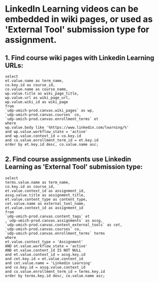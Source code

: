# LinkedIn Learning videos can be embedded in wiki pages, or used as 'External Tool' submission type for assignment.

## 1. Find course wiki pages with Linkedin Learning URLs:

```
select 
et.value.name as term_name,
co.key.id as course_id,
co.value.name as course_name,
wp.value.title as wiki_page_title,
wp.value.url as wiki_page_url,
wp.value.wiki_id as wiki_page
from 
`udp-umich-prod.canvas.wiki_pages` as wp,
`udp-umich-prod.canvas.courses` co,
`udp-umich-prod.canvas.enrollment_terms` et
where 
wp.value.body like '%https://www.linkedin.com/learning/%'
and wp.value.workflow_state = 'active'
and wp.value.context_id = co.key.id
and co.value.enrollment_term_id = et.key.id
order by et.key.id desc, co.value.name asc;
```

## 2. Find course assignments use Linkedin Learning as 'External Tool' submission type:
```
select 
terms.value.name as term_name,
co.key.id as course_id,
et.value.context_id as assignment_id,
assg.value.title as assignment_title,
et.value.content_type as content_type,
cet.value.name as external_tool_name,
et.value.context_id as assignment_id
from
`udp-umich-prod.canvas.content_tags` et
,`udp-umich-prod.canvas.assignments` as assg,
`udp-umich-prod.canvas.context_external_tools` as cet,
`udp-umich-prod.canvas.courses` co,
`udp-umich-prod.canvas.enrollment_terms` terms
where
et.value.context_type = 'Assignment'
AND et.value.workflow_state = 'active'
AND et.value.content_id IS NOT NULL 
and et.value.context_id = assg.key.id
and cet.key.id = et.value.content_id
and cet.value.name = 'Linkedin Learning'
and co.key.id = assg.value.context_id
and co.value.enrollment_term_id = terms.key.id
order by terms.key.id desc, co.value.name asc;
```